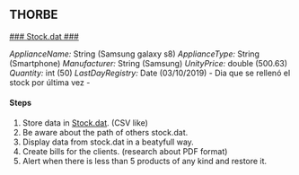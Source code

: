 ## THORBE ##

[### Stock.dat ###](./stock.dat)

*ApplianceName:* String (Samsung galaxy s8)
*ApplianceType:* String (Smartphone)
*Manufacturer:* String (Samsung)
*UnityPrice:* double (500.63)
*Quantity:* int (50)
*LastDayRegistry:* Date (03/10/2019)   - Dia que se rellenó el stock por última vez -

#### Steps ####

1. Store data in [Stock.dat](./stock.dat). (CSV like)
2. Be aware about the path of others stock.dat.
3. Display data from stock.dat in a beatyfull way.
4. Create bills for the clients. (research about PDF format)
5. Alert when there is less than 5 products of any kind and restore it.
